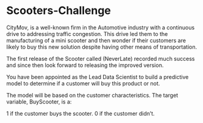 # Scooters-Challenge
CityMov, is a well-known firm in the Automotive industry with a continuous drive to addressing traffic congestion. This drive led them to the manufacturing of a mini scooter and then wonder if their customers are likely to buy this new solution despite having other means of transportation.

The first release of the Scooter called (NeverLate) recorded much success and since then look forward to releasing the improved version.

You have been appointed as the Lead Data Scientist to build a predictive model to determine if a customer will buy this product or not.

The model will be based on the customer characteristics. The target variable, BuyScooter, is a:

1 if the customer buys the scooter.
0 if the customer didn’t.
